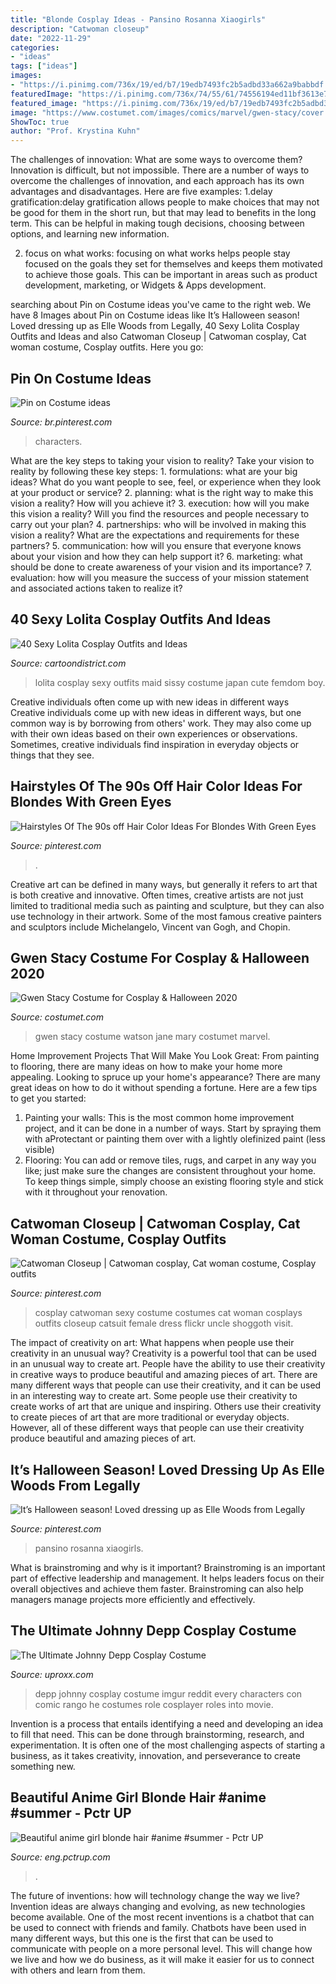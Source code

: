 ```yaml
---
title: "Blonde Cosplay Ideas - Pansino Rosanna Xiaogirls"
description: "Catwoman closeup"
date: "2022-11-29"
categories:
- "ideas"
tags: ["ideas"]
images:
- "https://i.pinimg.com/736x/19/ed/b7/19edb7493fc2b5adbd33a662a9babbdf.jpg"
featuredImage: "https://i.pinimg.com/736x/74/55/61/74556194ed11bf3613e74fd03a3f5642.jpg"
featured_image: "https://i.pinimg.com/736x/19/ed/b7/19edb7493fc2b5adbd33a662a9babbdf.jpg"
image: "https://www.costumet.com/images/comics/marvel/gwen-stacy/cover.jpg"
ShowToc: true
author: "Prof. Krystina Kuhn"
---
```



The challenges of innovation: What are some ways to overcome them?
Innovation is difficult, but not impossible. There are a number of ways to overcome the challenges of innovation, and each approach has its own advantages and disadvantages. Here are five examples:
1.delay gratification:delay gratification allows people to make choices that may not be good for them in the short run, but that may lead to benefits in the long term. This can be helpful in making tough decisions, choosing between options, and learning new information.

2. focus on what works: focusing on what works helps people stay focused on the goals they set for themselves and keeps them motivated to achieve those goals. This can be important in areas such as product development, marketing, or Widgets & Apps development.


	

		
searching about Pin on Costume ideas you've came to the right web. We have 8 Images about Pin on Costume ideas like It’s Halloween season! Loved dressing up as Elle Woods from Legally, 40 Sexy Lolita Cosplay Outfits and Ideas and also Catwoman Closeup | Catwoman cosplay, Cat woman costume, Cosplay outfits. Here you go:
		
    
## Pin On Costume Ideas

<img loading=lazy src="https://i.pinimg.com/736x/74/55/61/74556194ed11bf3613e74fd03a3f5642.jpg" onerror="this.onerror=null;this.src='https://tse2.mm.bing.net/th?id=OIP.q-UxL7dqzuRt7-z9RvTbAQHaKI&amp;pid=15.1';" alt="Pin on Costume ideas">

_Source: br.pinterest.com_

>characters. 

	

What are the key steps to taking your vision to reality?
Take your vision to reality by following these key steps: 1. formulations: what are your big ideas? What do you want people to see, feel, or experience when they look at your product or service? 2. planning: what is the right way to make this vision a reality? How will you achieve it? 3. execution: how will you make this vision a reality? Will you find the resources and people necessary to carry out your plan? 4. partnerships: who will be involved in making this vision a reality? What are the expectations and requirements for these partners? 5. communication: how will you ensure that everyone knows about your vision and how they can help support it? 6. marketing: what should be done to create awareness of your vision and its importance? 7. evaluation: how will you measure the success of your mission statement and associated actions taken to realize it?

    
## 40 Sexy Lolita Cosplay Outfits And Ideas

<img loading=lazy src="http://cartoondistrict.com/wp-content/uploads/2015/05/Sexy-Lolita-Cosplay-Outfits-and-Ideas12-012.jpg" onerror="this.onerror=null;this.src='https://tse3.mm.bing.net/th?id=OIP.i2GU-m8Xm2q02ecRjP6ImwHaKe&amp;pid=15.1';" alt="40 Sexy Lolita Cosplay Outfits and Ideas">

_Source: cartoondistrict.com_

>lolita cosplay sexy outfits maid sissy costume japan cute femdom boy. 

	

Creative individuals often come up with new ideas in different ways
Creative individuals come up with new ideas in different ways, but one common way is by borrowing from others' work. They may also come up with their own ideas based on their own experiences or observations. Sometimes, creative individuals find inspiration in everyday objects or things that they see.

    
## Hairstyles Of The 90s Off Hair Color Ideas For Blondes With Green Eyes

<img loading=lazy src="https://i.pinimg.com/736x/19/ed/b7/19edb7493fc2b5adbd33a662a9babbdf.jpg" onerror="this.onerror=null;this.src='https://tse1.mm.bing.net/th?id=OIP.qGxSHutaQwYtqckFXrM3ewHaNd&amp;pid=15.1';" alt="Hairstyles Of The 90s off Hair Color Ideas For Blondes With Green Eyes">

_Source: pinterest.com_

>. 

	

Creative art can be defined in many ways, but generally it refers to art that is both creative and innovative. Often times, creative artists are not just limited to traditional media such as painting and sculpture, but they can also use technology in their artwork. Some of the most famous creative painters and sculptors include Michelangelo, Vincent van Gogh, and Chopin.

    
## Gwen Stacy Costume For Cosplay &amp; Halloween 2020

<img loading=lazy src="https://www.costumet.com/images/comics/marvel/gwen-stacy/cover.jpg" onerror="this.onerror=null;this.src='https://tse2.mm.bing.net/th?id=OIP.LaIixTKH0EYadkXRUgt3DgHaDt&amp;pid=15.1';" alt="Gwen Stacy Costume for Cosplay &amp; Halloween 2020">

_Source: costumet.com_

>gwen stacy costume watson jane mary costumet marvel. 

	

Home Improvement Projects That Will Make You Look Great: From painting to flooring, there are many ideas on how to make your home more appealing.
Looking to spruce up your home's appearance? There are many great ideas on how to do it without spending a fortune. Here are a few tips to get you started:
1. Painting your walls: This is the most common home improvement project, and it can be done in a number of ways. Start by spraying them with aProtectant or painting them over with a lightly olefinized paint (less visible) 
2. Flooring: You can add or remove tiles, rugs, and carpet in any way you like; just make sure the changes are consistent throughout your home. To keep things simple, simply choose an existing flooring style and stick with it throughout your renovation.

    
## Catwoman Closeup | Catwoman Cosplay, Cat Woman Costume, Cosplay Outfits

<img loading=lazy src="https://i.pinimg.com/736x/fe/04/5a/fe045a186d09ecf374afae266b76c87b--catwoman-cosplay-dc-cosplay.jpg" onerror="this.onerror=null;this.src='https://tse2.mm.bing.net/th?id=OIP.0B2WljosHUQ84a5HGgC0agHaLG&amp;pid=15.1';" alt="Catwoman Closeup | Catwoman cosplay, Cat woman costume, Cosplay outfits">

_Source: pinterest.com_

>cosplay catwoman sexy costume costumes cat woman cosplays outfits closeup catsuit female dress flickr uncle shoggoth visit. 

	

The impact of creativity on art: What happens when people use their creativity in an unusual way?
Creativity is a powerful tool that can be used in an unusual way to create art. People have the ability to use their creativity in creative ways to produce beautiful and amazing pieces of art. There are many different ways that people can use their creativity, and it can be used in an interesting way to create art. Some people use their creativity to create works of art that are unique and inspiring. Others use their creativity to create pieces of art that are more traditional or everyday objects. However, all of these different ways that people can use their creativity produce beautiful and amazing pieces of art.

    
## It’s Halloween Season! Loved Dressing Up As Elle Woods From Legally

<img loading=lazy src="https://i.pinimg.com/736x/9b/6b/df/9b6bdf9ef8d9ba92388219392a6ad604.jpg" onerror="this.onerror=null;this.src='https://tse2.mm.bing.net/th?id=OIP.1DVZULWiAst_3TkNL4afTwHaJR&amp;pid=15.1';" alt="It’s Halloween season! Loved dressing up as Elle Woods from Legally">

_Source: pinterest.com_

>pansino rosanna xiaogirls. 

	

What is brainstroming and why is it important?
Brainstroming is an important part of effective leadership and management. It helps leaders focus on their overall objectives and achieve them faster. Brainstroming can also help managers manage projects more efficiently and effectively.

    
## The Ultimate Johnny Depp Cosplay Costume

<img loading=lazy src="http://i.imgur.com/tRMPSOq.jpg" onerror="this.onerror=null;this.src='https://tse3.mm.bing.net/th?id=OIP.YuQVb4erKfKC4F6V2dDhrAHaK3&amp;pid=15.1';" alt="The Ultimate Johnny Depp Cosplay Costume">

_Source: uproxx.com_

>depp johnny cosplay costume imgur reddit every characters con comic rango he costumes role cosplayer roles into movie. 

	

Invention is a process that entails identifying a need and developing an idea to fill that need. This can be done through brainstorming, research, and experimentation. It is often one of the most challenging aspects of starting a business, as it takes creativity, innovation, and perseverance to create something new.

    
## Beautiful Anime Girl Blonde Hair #anime #summer - Pctr UP

<img loading=lazy src="https://eng.pctrup.com/wp-content/uploads/2019/07/3627fd60f5f812f4aa03720438f7a650.jpg" onerror="this.onerror=null;this.src='https://tse1.mm.bing.net/th?id=OIP.5UPhGIj3xqlvPM3rFD-lXQHaKe&amp;pid=15.1';" alt="Beautiful anime girl blonde hair #anime #summer - Pctr UP">

_Source: eng.pctrup.com_

>. 

	

The future of inventions: how will technology change the way we live?
Invention ideas are always changing and evolving, as new technologies become available. One of the most recent inventions is a chatbot that can be used to connect with friends and family. Chatbots have been used in many different ways, but this one is the first that can be used to communicate with people on a more personal level. This will change how we live and how we do business, as it will make it easier for us to connect with others and learn from them.

